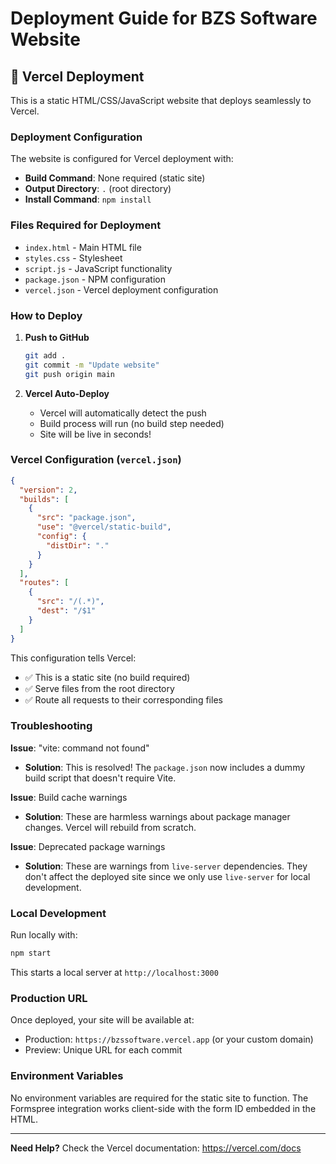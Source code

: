 # Deployment Guide for BZS Software Website

## 🚀 Vercel Deployment

This is a static HTML/CSS/JavaScript website that deploys seamlessly to Vercel.

### Deployment Configuration

The website is configured for Vercel deployment with:
- **Build Command**: None required (static site)
- **Output Directory**: `.` (root directory)
- **Install Command**: `npm install`

### Files Required for Deployment

- `index.html` - Main HTML file
- `styles.css` - Stylesheet
- `script.js` - JavaScript functionality
- `package.json` - NPM configuration
- `vercel.json` - Vercel deployment configuration

### How to Deploy

1. **Push to GitHub**
   ```bash
   git add .
   git commit -m "Update website"
   git push origin main
   ```

2. **Vercel Auto-Deploy**
   - Vercel will automatically detect the push
   - Build process will run (no build step needed)
   - Site will be live in seconds!

### Vercel Configuration (`vercel.json`)

```json
{
  "version": 2,
  "builds": [
    {
      "src": "package.json",
      "use": "@vercel/static-build",
      "config": {
        "distDir": "."
      }
    }
  ],
  "routes": [
    {
      "src": "/(.*)",
      "dest": "/$1"
    }
  ]
}
```

This configuration tells Vercel:
- ✅ This is a static site (no build required)
- ✅ Serve files from the root directory
- ✅ Route all requests to their corresponding files

### Troubleshooting

**Issue**: "vite: command not found"
- **Solution**: This is resolved! The `package.json` now includes a dummy build script that doesn't require Vite.

**Issue**: Build cache warnings
- **Solution**: These are harmless warnings about package manager changes. Vercel will rebuild from scratch.

**Issue**: Deprecated package warnings
- **Solution**: These are warnings from `live-server` dependencies. They don't affect the deployed site since we only use `live-server` for local development.

### Local Development

Run locally with:
```bash
npm start
```

This starts a local server at `http://localhost:3000`

### Production URL

Once deployed, your site will be available at:
- Production: `https://bzssoftware.vercel.app` (or your custom domain)
- Preview: Unique URL for each commit

### Environment Variables

No environment variables are required for the static site to function. The Formspree integration works client-side with the form ID embedded in the HTML.

---

**Need Help?** Check the Vercel documentation: https://vercel.com/docs

